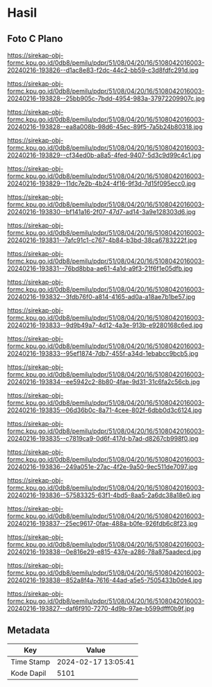 # Hasil

## Foto C Plano

https://sirekap-obj-formc.kpu.go.id/0db8/pemilu/pdpr/51/08/04/20/16/5108042016003-20240216-193826--d1ac8e83-f2dc-44c2-bb59-c3d8fdfc291d.jpg

https://sirekap-obj-formc.kpu.go.id/0db8/pemilu/pdpr/51/08/04/20/16/5108042016003-20240216-193828--25bb905c-7bdd-4954-983a-37972209907c.jpg

https://sirekap-obj-formc.kpu.go.id/0db8/pemilu/pdpr/51/08/04/20/16/5108042016003-20240216-193828--ea8a008b-98d6-45ec-89f5-7a5b24b80318.jpg

https://sirekap-obj-formc.kpu.go.id/0db8/pemilu/pdpr/51/08/04/20/16/5108042016003-20240216-193829--cf34ed0b-a8a5-4fed-9407-5d3c9d99c4c1.jpg

https://sirekap-obj-formc.kpu.go.id/0db8/pemilu/pdpr/51/08/04/20/16/5108042016003-20240216-193829--11dc7e2b-4b24-4f16-9f3d-7d15f095ecc0.jpg

https://sirekap-obj-formc.kpu.go.id/0db8/pemilu/pdpr/51/08/04/20/16/5108042016003-20240216-193830--bf141a16-2f07-47d7-ad14-3a9e128303d6.jpg

https://sirekap-obj-formc.kpu.go.id/0db8/pemilu/pdpr/51/08/04/20/16/5108042016003-20240216-193831--7afc91c1-c767-4b84-b3bd-38ca6783222f.jpg

https://sirekap-obj-formc.kpu.go.id/0db8/pemilu/pdpr/51/08/04/20/16/5108042016003-20240216-193831--76bd8bba-ae61-4a1d-a9f3-21f6f1e05dfb.jpg

https://sirekap-obj-formc.kpu.go.id/0db8/pemilu/pdpr/51/08/04/20/16/5108042016003-20240216-193832--3fdb76f0-a814-4165-ad0a-a18ae7b1be57.jpg

https://sirekap-obj-formc.kpu.go.id/0db8/pemilu/pdpr/51/08/04/20/16/5108042016003-20240216-193833--9d9b49a7-4d12-4a3e-913b-e9280168c6ed.jpg

https://sirekap-obj-formc.kpu.go.id/0db8/pemilu/pdpr/51/08/04/20/16/5108042016003-20240216-193833--95ef1874-7db7-455f-a34d-1ebabcc9bcb5.jpg

https://sirekap-obj-formc.kpu.go.id/0db8/pemilu/pdpr/51/08/04/20/16/5108042016003-20240216-193834--ee5942c2-8b80-4fae-9d31-31c6fa2c56cb.jpg

https://sirekap-obj-formc.kpu.go.id/0db8/pemilu/pdpr/51/08/04/20/16/5108042016003-20240216-193835--06d36b0c-8a71-4cee-802f-6dbb0d3c6124.jpg

https://sirekap-obj-formc.kpu.go.id/0db8/pemilu/pdpr/51/08/04/20/16/5108042016003-20240216-193835--c7819ca9-0d6f-417d-b7ad-d8267cb998f0.jpg

https://sirekap-obj-formc.kpu.go.id/0db8/pemilu/pdpr/51/08/04/20/16/5108042016003-20240216-193836--249a051e-27ac-4f2e-9a50-9ec511de7097.jpg

https://sirekap-obj-formc.kpu.go.id/0db8/pemilu/pdpr/51/08/04/20/16/5108042016003-20240216-193836--57583325-63f1-4bd5-8aa5-2a6dc38a18e0.jpg

https://sirekap-obj-formc.kpu.go.id/0db8/pemilu/pdpr/51/08/04/20/16/5108042016003-20240216-193837--25ec9617-0fae-488a-b0fe-926fdb6c8f23.jpg

https://sirekap-obj-formc.kpu.go.id/0db8/pemilu/pdpr/51/08/04/20/16/5108042016003-20240216-193838--0e816e29-e815-437e-a286-78a875aadecd.jpg

https://sirekap-obj-formc.kpu.go.id/0db8/pemilu/pdpr/51/08/04/20/16/5108042016003-20240216-193838--852a8f4a-7616-44ad-a5e5-7505433b0de4.jpg

https://sirekap-obj-formc.kpu.go.id/0db8/pemilu/pdpr/51/08/04/20/16/5108042016003-20240216-193827--daf6f910-7270-4d9b-97ae-b599dfff0b9f.jpg


## Metadata

| Key        | Value               |
| ---------- | ------------------- |
| Time Stamp | 2024-02-17 13:05:41 |
| Kode Dapil | 5101                |



